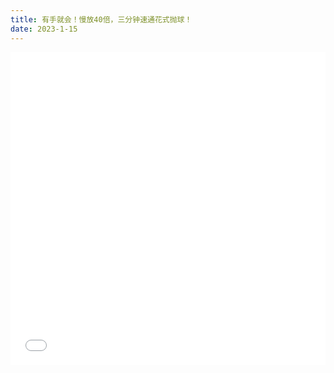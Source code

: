 ```yaml
---
title: 有手就会！慢放40倍，三分钟速通花式抛球！
date: 2023-1-15
---
```


<iframe src="//player.bilibili.com/player.html?aid=349430263&bvid=BV1rR4y1D7tp&cid=942817441&page=1" allowfullscreen="allowfullscreen" width="100%" height="500" scrolling="no" frameborder="0" sandbox="allow-top-navigation allow-same-origin allow-forms allow-scripts"> </iframe>
